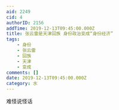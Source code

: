 ```yaml
---
aid: 2249
cid: 4
authorID: 2156
addTime: 2019-12-13T09:45:00.000Z
title: 张云雷是天津回族 身份政治变成“身份经济”
tags:
    - 身份
    - 张云雷
    - 回族
    - 天津
    - 变成
comments: []
date: 2019-12-13T09:45:00.000Z
category: 水
---
```


难怪说怪话

